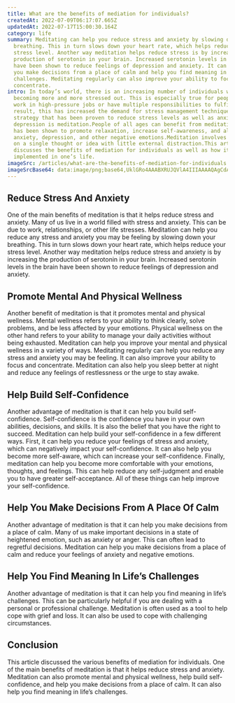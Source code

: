 ```yaml
---
title: What are the benefits of mediation for individuals?
createdAt: 2022-07-09T06:17:07.665Z
updatedAt: 2022-07-17T15:00:30.164Z
category: life
summary: Meditating can help you reduce stress and anxiety by slowing down your
  breathing. This in turn slows down your heart rate, which helps reduce your
  stress level. Another way meditation helps reduce stress is by increasing the
  production of serotonin in your brain. Increased serotonin levels in the brain
  have been shown to reduce feelings of depression and anxiety. It can also help
  you make decisions from a place of calm and help you find meaning in life’s
  challenges. Meditating regularly can also improve your ability to focus and
  concentrate.
intro: In today’s world, there is an increasing number of individuals who are
  becoming more and more stressed out. This is especially true for people who
  work in high-pressure jobs or have multiple responsibilities to fulfill. As a
  result, this has increased the demand for stress management techniques.One
  strategy that has been proven to reduce stress levels as well as anxiety and
  depression is meditation.People of all ages can benefit from meditation. It
  has been shown to promote relaxation, increase self-awareness, and alleviate
  anxiety, depression, and other negative emotions.Meditation involves focusing
  on a single thought or idea with little external distraction.This article
  discusses the benefits of mediation for individuals as well as how it can be
  implemented in one’s life.
imageSrc: /articles/what-are-the-benefits-of-mediation-for-individuals.png
imageSrcBase64: data:image/png;base64,UklGRo4AAABXRUJQVlA4IIIAAAAQAgCdASoKAAoAAUAmJYgCdAYtfkbv5/6gAP73X2gI70m4U/493CasRbQUzf866rc1XXaP9D2NhmBh79ZuVkrXIFm6plp2bjubsrSxLvgPUQZiiD8fwTSP+pPWpO653jobbo7uCMs3HAI/XUK490GPpjdMIOFSfSDldYx+EL1O6AAA
---
```


## Reduce Stress And Anxiety

One of the main benefits of meditation is that it helps reduce stress and anxiety. Many of us live in a world filled with stress and anxiety. This can be due to work, relationships, or other life stresses. Meditation can help you reduce any stress and anxiety you may be feeling by slowing down your breathing. This in turn slows down your heart rate, which helps reduce your stress level. Another way meditation helps reduce stress and anxiety is by increasing the production of serotonin in your brain. Increased serotonin levels in the brain have been shown to reduce feelings of depression and anxiety.

## Promote Mental And Physical Wellness

Another benefit of meditation is that it promotes mental and physical wellness. Mental wellness refers to your ability to think clearly, solve problems, and be less affected by your emotions. Physical wellness on the other hand refers to your ability to manage your daily activities without being exhausted. Meditation can help you improve your mental and physical wellness in a variety of ways. Meditating regularly can help you reduce any stress and anxiety you may be feeling. It can also improve your ability to focus and concentrate. Meditation can also help you sleep better at night and reduce any feelings of restlessness or the urge to stay awake.

## Help Build Self-Confidence

Another advantage of meditation is that it can help you build self-confidence. Self-confidence is the confidence you have in your own abilities, decisions, and skills. It is also the belief that you have the right to succeed. Meditation can help build your self-confidence in a few different ways. First, it can help you reduce your feelings of stress and anxiety, which can negatively impact your self-confidence. It can also help you become more self-aware, which can increase your self-confidence. Finally, meditation can help you become more comfortable with your emotions, thoughts, and feelings. This can help reduce any self-judgment and enable you to have greater self-acceptance. All of these things can help improve your self-confidence.

## Help You Make Decisions From A Place Of Calm

Another advantage of meditation is that it can help you make decisions from a place of calm. Many of us make important decisions in a state of heightened emotion, such as anxiety or anger. This can often lead to regretful decisions. Meditation can help you make decisions from a place of calm and reduce your feelings of anxiety and negative emotions.

## Help You Find Meaning In Life’s Challenges

Another advantage of meditation is that it can help you find meaning in life’s challenges. This can be particularly helpful if you are dealing with a personal or professional challenge. Meditation is often used as a tool to help cope with grief and loss. It can also be used to cope with challenging circumstances.

## Conclusion

This article discussed the various benefits of mediation for individuals. One of the main benefits of meditation is that it helps reduce stress and anxiety. Meditation can also promote mental and physical wellness, help build self-confidence, and help you make decisions from a place of calm. It can also help you find meaning in life’s challenges.
